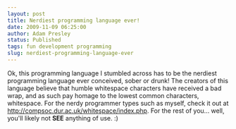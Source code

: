 ```yaml
---
layout: post
title: Nerdiest programming language ever!
date: 2009-11-09 06:25:00
author: Adam Presley
status: Published
tags: fun development programming
slug: nerdiest-programming-language-ever
---
```

Ok, this programming language I stumbled across has to be the nerdiest
programming language ever conceived, sober or drunk! The creators of
this language believe that humble whitespace characters have received a
bad wrap, and as such pay homage to the lowest common characters,
whitespace. For the nerdy programmer types such as myself, check it out
at <http://compsoc.dur.ac.uk/whitespace/index.php>. For the rest of
you... well, you'll likely not **SEE** anything of use. :)
